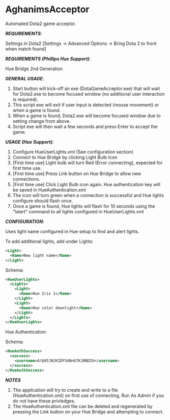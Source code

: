 # AghanimsAcceptor

Automated Dota2 game acceptor.

***REQUIREMENTS***:<p>
Settings in Dota2 [Settings -> Advanced Options -> Bring Dota 2 to front when match found]

***REQUIREMENTS (Phillips Hue Support)***:<p>
Hue Bridge 2nd Generation
<p>
	
***GENERAL USAGE***:<p>
1. Start button will kick-off an exe (DotaGameAcceptor.exe) that will wait for Dota2.exe to become focused window (no additional user interaction is required).
2. This script exe will exit if user input is detected (mouse movement) or when a game is found.
3. When a game is found, Dota2.exe will become focused window due to setting change from above.
4. Script exe will then wait a few seconds and press Enter to accept the game.
<p>
	
***USAGE (Hue Support)***:<p>
1. Configure HueUserLights.xml (See configuration section)
2. Connect to Hue Bridge by clicking Light Bulb Icon
3. [First time use] Light bulb will turn Red (Error connecting), expected for first time use.
4. [First time use] Press Link button on Hue Bridge to allow new connections.
5. [First time use] Click Light Bulb icon again. Hue authentication key will be saved in HueAuthentication.xml
6. The icon will turn green when a connection is successful and Hue lights configure should flash once.
7. Once a game is found, Hue lights will flash for 10 seconds using the "lalert" command to all lights configured in HueUserLights.xml
<p>
	
***CONFIGURATION***:<p>
Uses light name configured in Hue setup to find and alert lights.
<p>
To add additional lights, add under Lights:
	
```xml
<Light>
  <Name>New light name</Name>		
</Light>
```

Schema:
```xml
<HueUserLights>
  <Lights>
    <Light>
      <Name>Hue Iris 1</Name>		
    </Light>
    <Light>
      <Name>Hue color downlight</Name>		
    </Light>		
  </Lights>
</HueUserLights>
```
Hue Authentication:

Schema:
```xml
<HueAuthSuccess>
  <success>
    <username>A!@45JNJKIDF54Nn67KJBNDIU</username>
  </success>
</HueAuthSuccess>
```
<p>

***NOTES***
1. The application will try to create and write to a file (HueAuthentication.xml) on first use of connecting, Run As Admin if you do not have these privledges.
2. The HueAuthentication.xml file can be deleted and regenerated by pressing the Link button on your Hue Bridge and attempting to connect.
